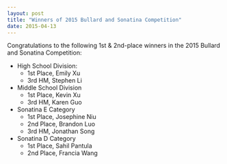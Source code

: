 ```yaml
---
layout: post
title: "Winners of 2015 Bullard and Sonatina Competition"
date: 2015-04-13
---
```


Congratulations to the following 1st & 2nd-place winners in the 2015 Bullard and Sonatina Competition:

* High School Division:
	* 1st Place, Emily Xu
	* 3rd HM, Stephen Li  
* Middle School Division  
	* 1st Place, Kevin Xu    
	* 3rd HM, Karen Guo  
* Sonatina E Category  
	* 1st Place, Josephine Niu  
	* 2nd Place, Brandon Luo  
	* 3rd HM, Jonathan Song  
* Sonatina D Category
	* 1st Place, Sahil Pantula  
	* 2nd Place, Francia Wang
